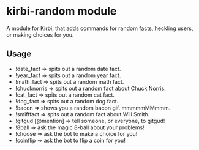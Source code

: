 # kirbi-random module
A module for [Kirbi](https://github.com/richardson-media-house/kirbi), that adds commands for random facts, heckling users, or making choices for you.

## Usage

- !date_fact => spits out a random date fact.
- !year_fact => spits out a random year fact.
- !math_fact => spits out a random math fact.
- !chucknorris => spits out a random fact about Chuck Norris.
- !cat_fact => spits out a random cat fact.
- !dog_fact => spits out a random dog fact.
- !bacon => shows you a random bacon gif. mmmmmMMmmm.
- !smifffact => spits out a random fact about Will Smith.
- !gitgud [@mention] => tell someone, or everyone, to gitgud!
- !8ball => ask the magic 8-ball about your problems!
- !choose => ask the bot to make a choice for you!
- !coinflip => ask the bot to flip a coin for you!
